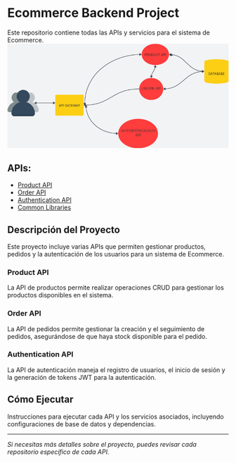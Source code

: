 # Ecommerce Backend Project

Este repositorio contiene todas las APIs y servicios para el sistema de Ecommerce.
![Texto alternativo](./Diagrama-ECommerce.jpeg)

## APIs:
- [Product API](#)
- [Order API](#)
- [Authentication API](#)
- [Common Libraries](#)

## Descripción del Proyecto

Este proyecto incluye varias APIs que permiten gestionar productos, pedidos y la autenticación de los usuarios para un sistema de Ecommerce.

### Product API
La API de productos permite realizar operaciones CRUD para gestionar los productos disponibles en el sistema.

### Order API
La API de pedidos permite gestionar la creación y el seguimiento de pedidos, asegurándose de que haya stock disponible para el pedido.

### Authentication API
La API de autenticación maneja el registro de usuarios, el inicio de sesión y la generación de tokens JWT para la autenticación.

## Cómo Ejecutar

Instrucciones para ejecutar cada API y los servicios asociados, incluyendo configuraciones de base de datos y dependencias.

---

*Si necesitas más detalles sobre el proyecto, puedes revisar cada repositorio específico de cada API.*
